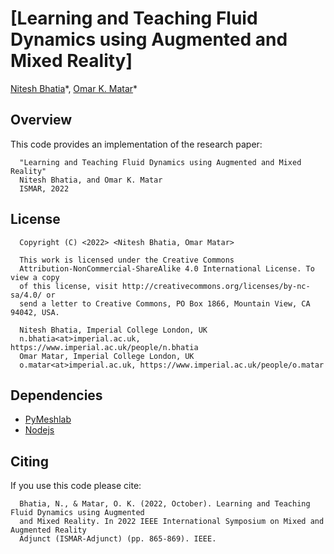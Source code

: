 # [Learning and Teaching Fluid Dynamics using Augmented and Mixed Reality]

[Nitesh Bhatia](https://www.imperial.ac.uk/people/n.bhatia)\*, [Omar K. Matar](https://www.imperial.ac.uk/people/o.matar)\*


## Overview

This code provides an implementation of the research paper:

```
  "Learning and Teaching Fluid Dynamics using Augmented and Mixed Reality"
  Nitesh Bhatia, and Omar K. Matar
  ISMAR, 2022
```



## License

```
  Copyright (C) <2022> <Nitesh Bhatia, Omar Matar>

  This work is licensed under the Creative Commons
  Attribution-NonCommercial-ShareAlike 4.0 International License. To view a copy
  of this license, visit http://creativecommons.org/licenses/by-nc-sa/4.0/ or
  send a letter to Creative Commons, PO Box 1866, Mountain View, CA 94042, USA.

  Nitesh Bhatia, Imperial College London, UK
  n.bhatia<at>imperial.ac.uk, https://www.imperial.ac.uk/people/n.bhatia
  Omar Matar, Imperial College London, UK
  o.matar<at>imperial.ac.uk, https://www.imperial.ac.uk/people/o.matar  
```


## Dependencies

- [PyMeshlab](https://pymeshlab.readthedocs.io/en/latest/)
- [Nodejs](https://nodejs.org/en/)


## Citing

If you use this code please cite:

```
  Bhatia, N., & Matar, O. K. (2022, October). Learning and Teaching Fluid Dynamics using Augmented 
  and Mixed Reality. In 2022 IEEE International Symposium on Mixed and Augmented Reality 
  Adjunct (ISMAR-Adjunct) (pp. 865-869). IEEE.

```

